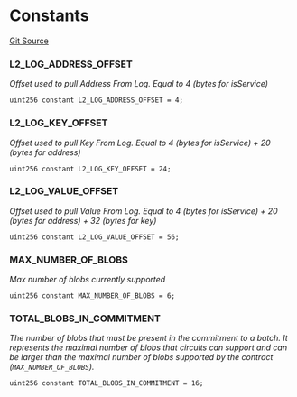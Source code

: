 # Constants
[Git Source](https://github.com/matter-labs/zksync-contracts/blob/c6e73735b89a4b474234f6471e326125c9069f15/contracts/l1-contracts/state-transition/chain-interfaces/IExecutor.sol)

### L2_LOG_ADDRESS_OFFSET
*Offset used to pull Address From Log. Equal to 4 (bytes for isService)*


```solidity
uint256 constant L2_LOG_ADDRESS_OFFSET = 4;
```

### L2_LOG_KEY_OFFSET
*Offset used to pull Key From Log. Equal to 4 (bytes for isService) + 20 (bytes for address)*


```solidity
uint256 constant L2_LOG_KEY_OFFSET = 24;
```

### L2_LOG_VALUE_OFFSET
*Offset used to pull Value From Log. Equal to 4 (bytes for isService) + 20 (bytes for address) + 32 (bytes for key)*


```solidity
uint256 constant L2_LOG_VALUE_OFFSET = 56;
```

### MAX_NUMBER_OF_BLOBS
*Max number of blobs currently supported*


```solidity
uint256 constant MAX_NUMBER_OF_BLOBS = 6;
```

### TOTAL_BLOBS_IN_COMMITMENT
*The number of blobs that must be present in the commitment to a batch.
It represents the maximal number of blobs that circuits can support and can be larger
than the maximal number of blobs supported by the contract (`MAX_NUMBER_OF_BLOBS`).*


```solidity
uint256 constant TOTAL_BLOBS_IN_COMMITMENT = 16;
```

